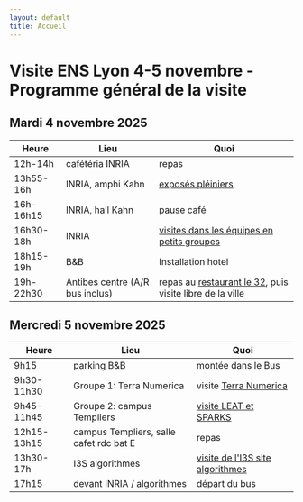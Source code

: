```yaml
---
layout: default
title: Accueil
---
```


# Visite ENS Lyon 4-5 novembre - Programme général de la visite

Mardi 4 novembre 2025
---------------------

| Heure      | Lieu                                      | Quoi                                            |
|------------|-------------------------------------------|-------------------------------------------------|
| 12h-14h    | cafétéria INRIA                           | repas      |
| 13h55-16h    | INRIA, amphi Kahn                       | [exposés pléiniers](inria/VisiteL3ENS4Nov2025.pdf)                              |
| 16h-16h15  | INRIA, hall Kahn                       | pause café                                      |
| 16h30-18h|  INRIA                              | [visites dans les équipes en petits groupes](inria/VisiteL3ENS4Nov2025.pdf)
| 18h15-19h  | B&B                                       | Installation hotel                              |
| 19h-22h30  | Antibes centre   (A/R bus inclus)                         | repas au [restaurant le 32](https://32pizzabar.shop), puis visite libre de la ville       |

Mercredi 5 novembre 2025
------------------------

| Heure      | Lieu                                     | Quoi                                            |
|------------|------------------------------------------|-------------------------------------------------|
| 9h15       | parking B&B                              | montée dans le Bus                              |
| 9h30-11h30 | Groupe 1: Terra Numerica                 | visite [Terra Numerica](https://terra-numerica.org)                           |
| 9h45-11h45 | Groupe 2: campus Templiers               | [visite LEAT et SPARKS](templiers/index.md) 
| 12h15-13h15| campus Templiers, salle cafet rdc bat E  | repas                                           |
| 13h30-17h| I3S algorithmes                          | [visite de l'I3S site algorithmes](algorithmes/index.md)                                |
| 17h15      | devant INRIA / algorithmes               | départ du bus                                   |
